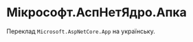Мікрософт.АспНетЯдро.Апка
================================

Переклад `Microsoft.AspNetCore.App` на українську.
